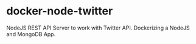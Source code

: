 # docker-node-twitter
NodeJS REST API Server to work with Twitter API. Dockerizing a NodeJS and MongoDB App.
